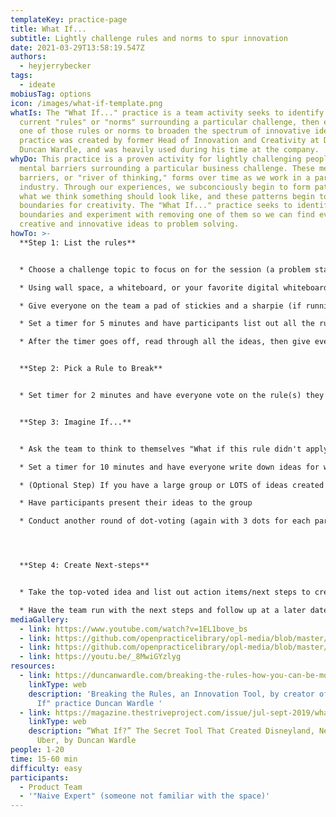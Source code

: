 ```yaml
---
templateKey: practice-page
title: What If...
subtitle: Lightly challenge rules and norms to spur innovation
date: 2021-03-29T13:58:19.547Z
authors:
  - heyjerrybecker
tags:
  - ideate
mobiusTag: options
icon: /images/what-if-template.png
whatIs: The "What If..." practice is a team activity seeks to identify the
  current "rules" or "norms" surrounding a particular challenge, then eliminate
  one of those rules or norms to broaden the spectrum of innovative ideas. This
  practice was created by former Head of Innovation and Creativity at Disney,
  Duncan Wardle, and was heavily used during his time at the company.
whyDo: This practice is a proven activity for lightly challenging peoples'
  mental barriers surrounding a particular business challenge. These mental
  barriers, or "river of thinking," forms over time as we work in a particular
  industry. Through our experiences, we subconciously begin to form patterns in
  what we think something should look like, and these patterns begin to form
  boundaries for creativity. The "What If..." practice seeks to identify those
  boundaries and experiment with removing one of them so we can find even more
  creative and innovative ideas to problem solving.
howTo: >-
  **Step 1: List the rules**


  * Choose a challenge topic to focus on for the session (a problem statement, customer journey, industry you're operating in, etc)

  * Using wall space, a whiteboard, or your favorite digital whiteboarding tool, draw lines to form 3 columns and label them "Rules," "What If...," and "Imagine If..." (from left to right)

  * Give everyone on the team a pad of stickies and a sharpie (if running this in person)

  * Set a timer for 5 minutes and have participants list out all the rules, norms, and barriers related to that particular challenge (1 idea per stickie)

  * After the timer goes off, read through all the ideas, then give everyone 3 dots for voting


  **Step 2: Pick a Rule to Break**


  * Set timer for 2 minutes and have everyone vote on the rule(s) they think that, if eliminated, would most broaden the spectrum of ideation. Take the top-voted stickie and move it to the "What If..." column


  **Step 3: Imagine If...**


  * Ask the team to think to themselves "What if this rule didn't apply?" On a separate stickie, reword the rule to create a provocative statement that answers that question

  * Set a timer for 10 minutes and have everyone write down ideas for what a future solution might look like if the selected rule didn't apply. Place ideas in the "Imagine If.." column

  * (Optional Step) If you have a large group or LOTS of ideas created and are running short on time, set a 3 minute timer and have participants select their top 2-3 ideas that they feel are the most ambitious

  * Have participants present their ideas to the group

  * Conduct another round of dot-voting (again with 3 dots for each participant) to have the team vote on what idea(s) they want to experiment with




  **Step 4: Create Next-steps**


  * Take the top-voted idea and list out action items/next steps to create an run an experiment with this solution. Assign ownership of the idea to someone (ideally the person whose idea it was)

  * Have the team run with the next steps and follow up at a later date (1-2 weeks) to check in on progress
mediaGallery:
  - link: https://www.youtube.com/watch?v=1EL1bove_bs
  - link: https://github.com/openpracticelibrary/opl-media/blob/master/images/What%20if%20template.png?raw=true
  - link: https://github.com/openpracticelibrary/opl-media/blob/master/images/What%20if%20example.png?raw=true
  - link: https://youtu.be/_8MwiGYzlyg
resources:
  - link: https://duncanwardle.com/breaking-the-rules-how-you-can-be-more-innovative/
    linkType: web
    description: 'Breaking the Rules, an Innovation Tool, by creator of the "What
      If" practice Duncan Wardle '
  - link: https://magazine.thestriveproject.com/issue/jul-sept-2019/what-if-the-secret-tool-that-created-disneyland-netflix-and-uber/
    linkType: web
    description: “What If?” The Secret Tool That Created Disneyland, Netflix and
      Uber, by Duncan Wardle
people: 1-20
time: 15-60 min
difficulty: easy
participants:
  - Product Team
  - '"Naive Expert" (someone not familiar with the space)'
---
```

